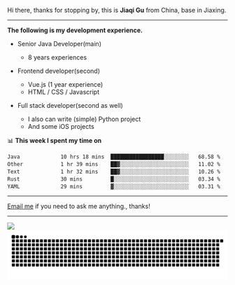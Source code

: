 Hi there, thanks for stopping by, this is **Jiaqi Gu** from China, base in Jiaxing.

---

**The following is my development experience.**

- Senior Java Developer(main)
  - 8 years experiences

- Frontend developer(second)
  - Vue.js (1 year experience)
  - HTML / CSS / Javascript
  
- Full stack developer(second as well)
  - I also can write (simple) Python project
  - And some iOS projects

📊 **This week I spent my time on**
<!--START_SECTION:waka-->

```txt
Java             10 hrs 18 mins  █████████████████░░░░░░░░   68.58 %
Other            1 hr 39 mins    ██▓░░░░░░░░░░░░░░░░░░░░░░   11.02 %
Text             1 hr 32 mins    ██▓░░░░░░░░░░░░░░░░░░░░░░   10.26 %
Rust             30 mins         █░░░░░░░░░░░░░░░░░░░░░░░░   03.34 %
YAML             29 mins         ▓░░░░░░░░░░░░░░░░░░░░░░░░   03.31 %
```

<!--END_SECTION:waka-->

---

[Email me](mailto:htk2klwgr@mozmail.com?subject=Hiring_from_GitHub) if you need to ask me anything., thanks!

---

![]( https://visitor-badge.glitch.me/badge?page_id=githubgujiaqi)
![]( https://github.com/droid-Q/droid-Q/raw/output/github-contribution-grid-snake.svg#gh-dark-mode-only)
